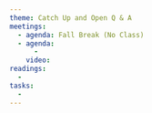 ```yaml
---
theme: Catch Up and Open Q & A
meetings:
  - agenda: Fall Break (No Class)
  - agenda:
      -
    video:
readings:
  -
tasks:
  -
---
```

